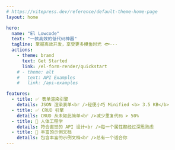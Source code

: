 ```yaml
---
# https://vitepress.dev/reference/default-theme-home-page
layout: home

hero:
  name: "El Lowcode"
  text: "一款高效的低代码神器"
  tagline: 掌握高效开发，享受更多摸鱼时光 🐟···
  actions:
    - theme: brand
      text: Get Started
      link: /el-form-render/quickstart
    # - theme: alt
    #   text: API Examples
    #   link: /api-examples

features:
  - title: ✅ 表单渲染引擎
    details: JSON 渲染表单<br />轻便小巧 Minified <b> 3.5 KB</b>
  - title: ✅ CRUD 引擎
    details: CRUD 从未如此简单<br />减少重复代码 > 50%
  - title: 🎃 人体工程学
    details: 符合直觉的 API 设计<br />每一个属性都经过深思熟虑
  - title: 📃 丰富的示例文档
    details: 包含丰富的示例文档<br />总有一个适合你
---
```


